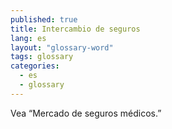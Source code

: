 ```yaml
---
published: true
title: Intercambio de seguros
lang: es
layout: "glossary-word"
tags: glossary
categories:
  - es
  - glossary
---
```


Vea “Mercado de seguros médicos.”
